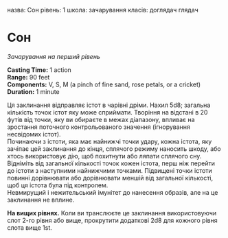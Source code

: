 назва: Сон рівень: 1 школа: зачарування класів: доглядач глядач

# Сон
_Зачарування на перший рівень_

**Casting Time:** 1 action    
**Range:** 90 feet    
**Components:** V, S, M (a pinch of fine sand, rose petals, or a cricket)    
**Duration:** 1 minute

Ця заклинання відправляє істот в чарівні дріми. Нахил 5d8; загальна кількість точок істот яку може сприймати. Творіння на відстані в 20 футів від точки, яку ви обираєте в межах діапазону, впливає на зростання поточного контрольованого значення (ігнорування несвідомих істот).    
Починаючи з істоти, яка має найнижчі точки удару, кожна істота, яку зачіпає цей заклинання до кінця, сплячого режиму наносить шкоду, або хтось використовує дію, щоб похитнути або ляпати сплячого сну. Відніміть від загальної кількості точок кожен істота, перш ніж перейти до істоти з наступними найнижчими точками. Підвищені точки істоти повинні дорівнювати або дорівнювати меншій від загальної кількості, щоб ця істота була під контролем.    
Невмирущий і нежительський імунітет до нанесення образів, але на це заклинання не вплине.

**На вищих рівнях.** Коли ви транслюєте це заклинання використовуючи слот 2-го рівня або вище, прокрутити додаткові 2d8 для кожного рівня слота вище 1st. 